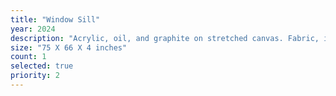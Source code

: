 ```yaml
---
title: "Window Sill"
year: 2024
description: "Acrylic, oil, and graphite on stretched canvas. Fabric, insulation tubing, cardboard, foam, polyester stuffing, wire, tape, thread, yarn, glue, and transparent PLA."
size: "75 X 66 X 4 inches"
count: 1
selected: true
priority: 2
---
```

